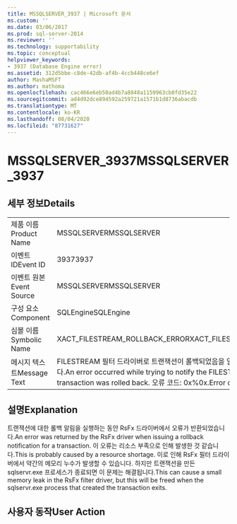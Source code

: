 ```yaml
---
title: MSSQLSERVER_3937 | Microsoft 문서
ms.custom: ''
ms.date: 03/06/2017
ms.prod: sql-server-2014
ms.reviewer: ''
ms.technology: supportability
ms.topic: conceptual
helpviewer_keywords:
- 3937 (Database Engine error)
ms.assetid: 312d5bbe-c8de-42db-af4b-4ccb448ce6ef
author: MashaMSFT
ms.author: mathoma
ms.openlocfilehash: cac466e6eb50ad4b7a8848a1159963cb0fd35e22
ms.sourcegitcommit: ad4d92dce894592a259721a1571b1d8736abacdb
ms.translationtype: MT
ms.contentlocale: ko-KR
ms.lasthandoff: 08/04/2020
ms.locfileid: "87731627"
---
```

# <a name="mssqlserver_3937"></a><span data-ttu-id="374e3-102">MSSQLSERVER_3937</span><span class="sxs-lookup"><span data-stu-id="374e3-102">MSSQLSERVER_3937</span></span>
    
## <a name="details"></a><span data-ttu-id="374e3-103">세부 정보</span><span class="sxs-lookup"><span data-stu-id="374e3-103">Details</span></span>  
  
|||  
|-|-|  
|<span data-ttu-id="374e3-104">제품 이름</span><span class="sxs-lookup"><span data-stu-id="374e3-104">Product Name</span></span>|<span data-ttu-id="374e3-105">MSSQLSERVER</span><span class="sxs-lookup"><span data-stu-id="374e3-105">MSSQLSERVER</span></span>|  
|<span data-ttu-id="374e3-106">이벤트 ID</span><span class="sxs-lookup"><span data-stu-id="374e3-106">Event ID</span></span>|<span data-ttu-id="374e3-107">3937</span><span class="sxs-lookup"><span data-stu-id="374e3-107">3937</span></span>|  
|<span data-ttu-id="374e3-108">이벤트 원본</span><span class="sxs-lookup"><span data-stu-id="374e3-108">Event Source</span></span>|<span data-ttu-id="374e3-109">MSSQLSERVER</span><span class="sxs-lookup"><span data-stu-id="374e3-109">MSSQLSERVER</span></span>|  
|<span data-ttu-id="374e3-110">구성 요소</span><span class="sxs-lookup"><span data-stu-id="374e3-110">Component</span></span>|<span data-ttu-id="374e3-111">SQLEngine</span><span class="sxs-lookup"><span data-stu-id="374e3-111">SQLEngine</span></span>|  
|<span data-ttu-id="374e3-112">심볼 이름</span><span class="sxs-lookup"><span data-stu-id="374e3-112">Symbolic Name</span></span>|<span data-ttu-id="374e3-113">XACT_FILESTREAM_ROLLBACK_ERROR</span><span class="sxs-lookup"><span data-stu-id="374e3-113">XACT_FILESTREAM_ROLLBACK_ERROR</span></span>|  
|<span data-ttu-id="374e3-114">메시지 텍스트</span><span class="sxs-lookup"><span data-stu-id="374e3-114">Message Text</span></span>|<span data-ttu-id="374e3-115">FILESTREAM 필터 드라이버로 트랜잭션이 롤백되었음을 알리는 동안 오류가 발생했습니다.</span><span class="sxs-lookup"><span data-stu-id="374e3-115">An error occurred while trying to notify the FILESTREAM filter driver that a transaction was rolled back.</span></span> <span data-ttu-id="374e3-116">오류 코드: 0x%0x.</span><span class="sxs-lookup"><span data-stu-id="374e3-116">Error code: 0x%0x.</span></span>|  
  
## <a name="explanation"></a><span data-ttu-id="374e3-117">설명</span><span class="sxs-lookup"><span data-stu-id="374e3-117">Explanation</span></span>  
 <span data-ttu-id="374e3-118">트랜잭션에 대한 롤백 알림을 실행하는 동안 RsFx 드라이버에서 오류가 반환되었습니다.</span><span class="sxs-lookup"><span data-stu-id="374e3-118">An error was returned by the RsFx driver when issuing a rollback notification for a transaction.</span></span> <span data-ttu-id="374e3-119">이 오류는 리소스 부족으로 인해 발생한 것 같습니다.</span><span class="sxs-lookup"><span data-stu-id="374e3-119">This is probably caused by a resource shortage.</span></span> <span data-ttu-id="374e3-120">이로 인해 RsFx 필터 드라이버에서 약간의 메모리 누수가 발생할 수 있습니다. 하지만 트랜잭션을 만든 sqlservr.exe 프로세스가 종료되면 이 문제는 해결됩니다.</span><span class="sxs-lookup"><span data-stu-id="374e3-120">This can cause a small memory leak in the RsFx filter driver, but this will be freed when the sqlservr.exe process that created the transaction exits.</span></span>  
  
## <a name="user-action"></a><span data-ttu-id="374e3-121">사용자 동작</span><span class="sxs-lookup"><span data-stu-id="374e3-121">User Action</span></span>  
  
